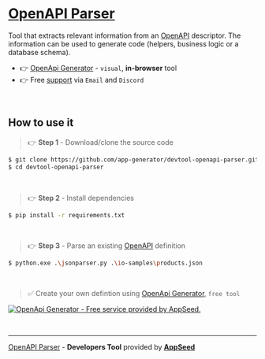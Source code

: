 # [OpenAPI Parser](https://github.com/app-generator/devtool-openapi-parser)

Tool that extracts relevant information from an [OpenAPI](https://appseed.us/generator/openapi/) descriptor. The information can be used to generate code (helpers, business logic or a database schema).

- 👉 [OpenApi Generator](https://appseed.us/generator/openapi/) - `visual`, **in-browser** tool
- 👉 Free [support](https://appseed.us/support/) via `Email` and `Discord`

<br />

## How to use it 

> 👉 **Step 1** - Download/clone the source code

```bash
$ git clone https://github.com/app-generator/devtool-openapi-parser.git
$ cd devtool-openapi-parser
```

<br />

> 👉 **Step 2** - Install dependencies

```bash
$ pip install -r requirements.txt
```

<br />

> 👉 **Step 3** - Parse an existing [OpenAPI](https://appseed.us/generator/openapi/) definition 

```bash
$ python.exe .\jsonparser.py .\io-samples\products.json
```

<br />

> ✅ Create your own defintion using [OpenApi Generator](https://appseed.us/generator/openapi/), `free tool`

[![OpenApi Generator - Free service provided by AppSeed.](https://user-images.githubusercontent.com/51070104/203809573-40fdbcad-edf7-4309-8fb7-343b714dc28a.png)](https://appseed.us/generator/openapi/) 

<br />

--- 
[OpenAPI Parser](https://github.com/app-generator/devtool-openapi-parser) - **Developers Tool** provided by **[AppSeed](https://appseed.us/)** 
